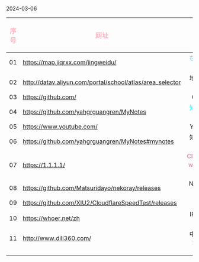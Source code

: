 2024-03-06

| <p style="text-align:center;color:#FFB6C1;font-size:1.1em;">序号</p> | <p style="text-align:center;color:#FFB6C1;font-size:1.1em;">网址</p> | <p style="text-align:center;color:#FFB6C1;font-size:1.1em;">备注</p> |
| :----------------------------------------------------------------: | :----------------------------------------------------------------- | :----------------------------------------------------------------: |
|                                 01                                 | https://map.jiqrxx.com/jingweidu/                                  |                 <font color=SkyBlue> 在线经纬度</font>                  |
|                                 02                                 | http://datav.aliyun.com/portal/school/atlas/area_selector          |                             地理小工具<br>                              |
|                                 03                                 | https://github.com/                                                |                               GitHub                               |
|                                 04                                 | https://github.com/yahgrguangren/MyNotes                           |                   <font color=Aqua>知识库存放地</font>                   |
|                                 05                                 | https://www.youtube.com/                                           |                              Youtube                               |
|                                 06                                 | https://github.com/yahgrguangren/MyNotes#mynotes                   |                               知识库存放地                               |
|                                 07                                 | https://1.1.1.1/                                                   |       <font color=PaleVioletRed>Cloudflare  warp应用程序</font>        |
|                                 08                                 | https://github.com/Matsuridayo/nekoray/releases<br>                |                             Nekobox下载                              |
|                                 09                                 | https://github.com/XIU2/CloudflareSpeedTest/releases<br>           |                                IP优选                                |
|                                 10                                 | https://whoer.net/zh                                               |                               IP地址检测                               |
|                                 11                                 | http://www.dili360.com/                                            |                              中国国家地理网                               |
|                                                                    |                                                                    |                                                                    |
|                                                                    |                                                                    |                                                                    |
|                                                                    |                                                                    |                                                                    |
